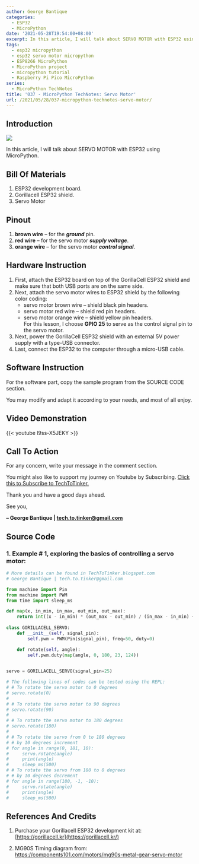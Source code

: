 ```yaml
---
author: George Bantique
categories:
  - ESP32
  - MicroPython
date: '2021-05-28T19:54:00+08:00'
excerpt: In this article, I will talk about SERVO MOTOR with ESP32 using MicroPython.
tags:
  - esp32 micropython
  - esp32 servo motor micropython
  - ESP8266 MicroPython
  - MicroPython project
  - micropython tutorial
  - Raspberry Pi Pico MicroPython
series:
  - MicroPython TechNotes
title: '037 - MicroPython TechNotes: Servo Motor'
url: /2021/05/28/037-micropython-technotes-servo-motor/
---
```


## **Introduction**

![](/images/037-2BServo-2BMotor.png)

In this article, I will talk about SERVO MOTOR with ESP32 using MicroPython.

## **Bill Of Materials**

1. ESP32 development board.
2. Gorillacell ESP32 shield.
3. Servo Motor

## **Pinout**

1. **brown wire** – for the ***ground*** pin.
2. **red wire** – for the servo motor ***supply voltage***.
3. **orange wire** – for the servo motor ***control signal***.

## **Hardware Instruction**

1. First, attach the ESP32 board on top of the GorillaCell ESP32 shield and make sure that both USB ports are on the same side.
2. Next, attach the servo motor wires to ESP32 shield by the following color coding:  
    * servo motor brown wire – shield black pin headers.  
    * servo motor red wire – shield red pin headers.  
    * servo motor orange wire – shield yellow pin headers.  
    For this lesson, I choose **GPIO 25** to serve as the control signal pin to the servo motor.
3. Next, power the GorillaCell ESP32 shield with an external 5V power supply with a type-USB connector.
4. Last, connect the ESP32 to the computer through a micro-USB cable.

## **Software Instruction**

For the software part, copy the sample program from the SOURCE CODE section.

You may modify and adapt it according to your needs, and most of all enjoy.

## **Video Demonstration**

{{< youtube l9ss-X5JEKY >}}

## **Call To Action**

For any concern, write your message in the comment section.

You might also like to support my journey on Youtube by Subscribing. [Click this to Subscribe to TechToTinker.](https://www.youtube.com/c/TechToTinker?sub_confirmation=1)

Thank you and have a good days ahead.

See you,

**– George Bantique | tech.to.tinker@gmail.com**

## **Source Code**

### 1. Example # 1, exploring the basics of controlling a servo motor:

```py { lineNos="true" wrap="true" }
# More details can be found in TechToTinker.blogspot.com 
# George Bantique | tech.to.tinker@gmail.com

from machine import Pin
from machine import PWM
from time import sleep_ms

def map(x, in_min, in_max, out_min, out_max):
    return int((x - in_min) * (out_max - out_min) / (in_max - in_min) + out_min)
    
class GORILLACELL_SERVO:
    def __init__(self, signal_pin):
        self.pwm = PWM(Pin(signal_pin), freq=50, duty=0)

    def rotate(self, angle):
        self.pwm.duty(map(angle, 0, 180, 23, 124))
        

servo = GORILLACELL_SERVO(signal_pin=25)

# The following lines of codes can be tested using the REPL:
# # To rotate the servo motor to 0 degrees
# servo.rotate(0)
# 
# # To rotate the servo motor to 90 degrees
# servo.rotate(90)
# 
# # To rotate the servo motor to 180 degrees
# servo.rotate(180)
# 
# # To rotate the servo from 0 to 180 degrees
# # by 10 degrees increment
# for angle in range(0, 181, 10):
#     servo.rotate(angle)
#     print(angle)
#     sleep_ms(500)
# # To rotate the servo from 180 to 0 degrees
# # by 10 degrees decrement
# for angle in range(180, -1, -10):
#     servo.rotate(angle)
#     print(angle)
#     sleep_ms(500)

```

## **References And Credits**

1. Purchase your Gorillacell ESP32 development kit at:
[https://gorillacell.kr](https://gorillacell.kr/)

2. MG90S Timing diagram from:
<https://components101.com/motors/mg90s-metal-gear-servo-motor>

